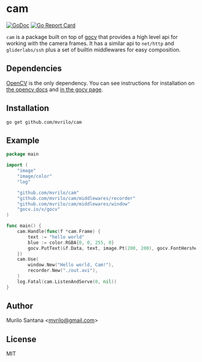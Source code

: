 # cam

[![GoDoc](https://godoc.org/github.com/mvrilo/cam?status.svg)](https://godoc.org/github.com/mvrilo/cam)
[![Go Report Card](https://goreportcard.com/badge/github.com/mvrilo/cam)](https://goreportcard.com/report/github.com/mvrilo/cam)

`cam` is a package built on top of [gocv](https://gocv.io/) that provides a high level api for working with the camera frames.
It has a similar api to `net/http` and `gliderlabs/ssh` plus a set of builtin middlewares for easy composition.

## Dependencies

[OpenCV](https://docs.opencv.org/4.4.0/) is the only dependency. You can see instructions for installation on [the opencv docs](https://docs.opencv.org/4.4.0/df/d65/tutorial_table_of_content_introduction.html) and [in the gocv page](https://gocv.io/getting-started/).

## Installation

```
go get github.com/mvrilo/cam
```

## Example

```go
package main

import (
	"image"
	"image/color"
	"log"

	"github.com/mvrilo/cam"
	"github.com/mvrilo/cam/middlewares/recorder"
	"github.com/mvrilo/cam/middlewares/window"
	"gocv.io/x/gocv"
)

func main() {
	cam.Handle(func(f *cam.Frame) {
		text := "hello world"
		blue := color.RGBA{0, 0, 255, 0}
		gocv.PutText(&f.Data, text, image.Pt(200, 200), gocv.FontHersheyPlain, 10, blue, 8)
	})
	cam.Use(
		window.New("Hello world, Cam!"),
		recorder.New("./out.avi"),
	)
	log.Fatal(cam.ListenAndServe(0, nil))
}
```

## Author

Murilo Santana <<mvrilo@gmail.com>>

## License

MIT
